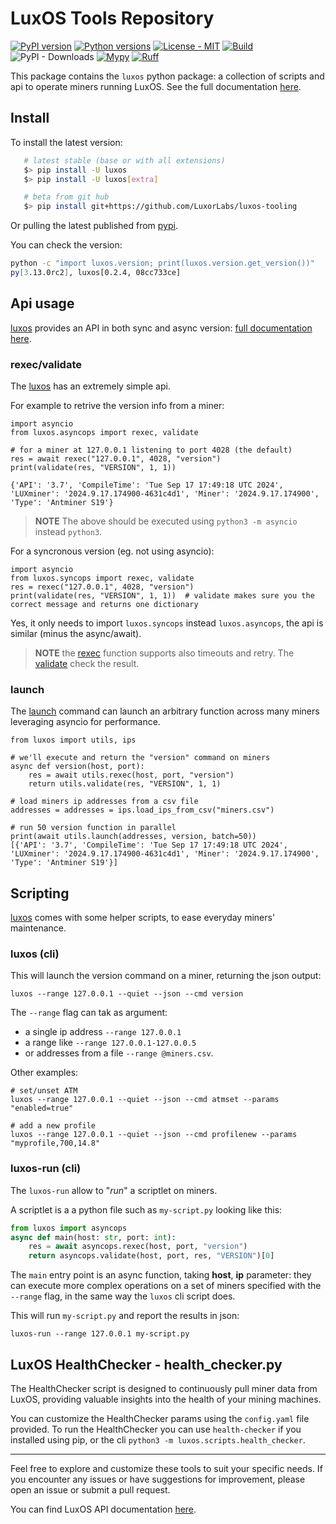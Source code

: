 # LuxOS Tools Repository

[![PyPI version](https://img.shields.io/pypi/v/luxos.svg?color=blue)](https://pypi.org/project/luxos)
[![Python versions](https://img.shields.io/pypi/pyversions/luxos.svg)](https://pypi.org/project/luxos)
[![License - MIT](https://img.shields.io/badge/license-MIT-9400d3.svg)](https://spdx.org/licenses/)
[![Build](https://github.com/LuxorLabs/luxos-tooling/actions/workflows/push-main.yml/badge.svg)](https://github.com/LuxorLabs/luxos/actions/runs/0)
![PyPI - Downloads](https://img.shields.io/pypi/dm/luxos)
[![Mypy](https://img.shields.io/badge/types-Mypy-blue.svg)](https://mypy-lang.org/)
[![Ruff](https://img.shields.io/endpoint?url=https://raw.githubusercontent.com/astral-sh/ruff/main/assets/badge/v2.json)](https://github.com/astral-sh/ruff)

This package contains the `luxos` python package: a collection of scripts and api to operate miners running LuxOS. See the
full documentation [here](https://luxorlabs.github.io/luxos-tooling).

## Install

To install the latest version:
```bash
   # latest stable (base or with all extensions)
   $> pip install -U luxos
   $> pip install -U luxos[extra]

   # beta from git hub
   $> pip install git+https://github.com/LuxorLabs/luxos-tooling
```
Or pulling the latest published from [pypi](https://pypi.org/project/luxos/#history).

You can check the version:
```bash
python -c "import luxos.version; print(luxos.version.get_version())"
py[3.13.0rc2], luxos[0.2.4, 08cc733ce]
```

## Api usage

[luxos](https://pypi.org/project/luxos) provides an API in both sync and async 
version: [full documentation here](https://luxorlabs.github.io/luxos-tooling).

### rexec/validate

The [luxos](https://pypi.org/project/luxos) has an extremely simple api.

For example to retrive the version info from a miner:
```
import asyncio
from luxos.asyncops import rexec, validate

# for a miner at 127.0.0.1 listening to port 4028 (the default)
res = await rexec("127.0.0.1", 4028, "version")
print(validate(res, "VERSION", 1, 1))

{'API': '3.7', 'CompileTime': 'Tue Sep 17 17:49:18 UTC 2024', 'LUXminer': '2024.9.17.174900-4631c4d1', 'Miner': '2024.9.17.174900', 'Type': 'Antminer S19'}
```
> **NOTE** The above should be executed using `python3 -m asyncio` instead `python3`.

For a syncronous version (eg. not using asyncio):
```
import asyncio
from luxos.syncops import rexec, validate
res = rexec("127.0.0.1", 4028, "version")
print(validate(res, "VERSION", 1, 1))  # validate makes sure you the correct message and returns one dictionary
```
Yes, it only needs to import `luxos.syncops` instead `luxos.asyncops`, the api is similar (minus the async/await).

> **NOTE** the [rexec](https://luxorlabs.github.io/luxos-tooling/api/luxos.asyncops.html#luxos.asyncops.rexec) function supports also
timeouts and retry.
> The [validate](https://luxorlabs.github.io/luxos-tooling/api/luxos.asyncops.html#luxos.asyncops.validate) check the result.

### launch

The [launch](https://luxorlabs.github.io/luxos-tooling/api/luxos.utils.html#luxos.utils.launch) command can launch an arbitrary function
across many miners leveraging asyncio for performance.

```
from luxos import utils, ips

# we'll execute and return the "version" command on miners
async def version(host, port):
    res = await utils.rexec(host, port, "version")
    return utils.validate(res, "VERSION", 1, 1)

# load miners ip addresses from a csv file
addresses = addresses = ips.load_ips_from_csv("miners.csv")

# run 50 version function in parallel
print(await utils.launch(addresses, version, batch=50))
[{'API': '3.7', 'CompileTime': 'Tue Sep 17 17:49:18 UTC 2024', 'LUXminer': '2024.9.17.174900-4631c4d1', 'Miner': '2024.9.17.174900', 'Type': 'Antminer S19'}]
```

## Scripting

[luxos](https://pypi.org/project/luxos) comes with some helper
scripts, to ease everyday miners' maintenance.

### luxos (cli)

This will launch the version command on a miner, returning the json output:
```shell
luxos --range 127.0.0.1 --quiet --json --cmd version 
```
The `--range` flag can tak as argument:
* a single ip address `--range 127.0.0.1`
* a range like `--range 127.0.0.1-127.0.0.5` 
* or addresses from a file `--range @miners.csv`.

Other examples:

```shell
# set/unset ATM
luxos --range 127.0.0.1 --quiet --json --cmd atmset --params "enabled=true"

# add a new profile
luxos --range 127.0.0.1 --quiet --json --cmd profilenew --params "myprofile,700,14.8"
```

### luxos-run (cli)
The `luxos-run` allow to "*run*" a scriptlet on miners.

A scriptlet is a a python file such as `my-script.py` looking like this:
```python
from luxos import asyncops
async def main(host: str, port: int):
    res = await asyncops.rexec(host, port, "version")
    return asyncops.validate(host, port, res, "VERSION")[0]
```
The `main` entry point is an async function, taking **host**, **ip** parameter: they
can execute more complex operations on a set of miners specified with the
`--range` flag, in the same way the `luxos` cli script does.

This will run `my-script.py` and report the results in json:
```shell
luxos-run --range 127.0.0.1 my-script.py
```

## LuxOS HealthChecker - health_checker.py

The HealthChecker script is designed to continuously pull miner data from LuxOS, providing valuable insights into the health of your mining machines.

You can customize the HealthChecker params using the `config.yaml` file provided. 
To run the HealthChecker you can use `health-checker` if you installed using pip, or
the cli `python3 -m luxos.scripts.health_checker`.

---

Feel free to explore and customize these tools to suit your specific needs. 
If you encounter any issues or have suggestions for improvement, please open an issue or submit a pull request.

You can find LuxOS API documentation [here](https://docs.luxor.tech/firmware/api/intro).
